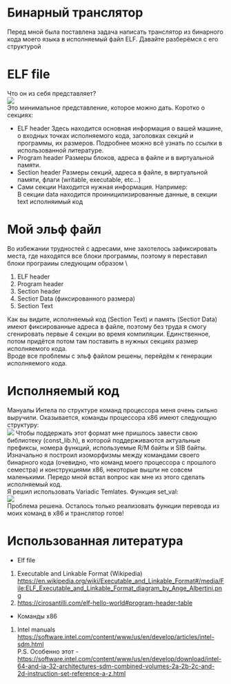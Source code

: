 # Бинарный транслятор
Перед мной была поставлена задача написать транслятор из бинарного кода моего языка в исполняемый файл ELF.
Давайте разберёмся с его структурой
# ELF file
Что он из себя представляет? \
![](https://upload.wikimedia.org/wikipedia/commons/7/77/Elf-layout--en.svg) \
Это минимальное представление, которое можно дать. Коротко о  секциях: 
- ELF header
Здесь находится основная информация о вашей машине, о входных точках исполняемого кода, заголовках секций и программы, их размеров.
Подробнее можно всё узнать по ссылки в использованной литературе.
- Program header
Размеры блоков, адреса в файле и в виртуальной памяти.
- Section header
Размеры секций, адреса в файле, в виртуальной памяти, флаги (writable, executable, etc...)
- Сами секции
Находится нужная информация. Например: \
В секции data находится проиницилизированные данные, в секции text исполняимый код
# Мой эльф файл
Во избежании трудностей с адресами, мне захотелось зафиксировать места, где находятся все блоки программы,
поэтому я переставил блоки програииы следующим образом \
1. ELF header
2. Program header
3. Section header
4. Sectioт Data (фиксированного размера)
5. Section Text

Как вы видите, исполняемый код (Section Text) и память (Sectioт Data) имеют фиксированные адреса в файле, поэтому без труда 
я смогу сгенировать первые 4 секции во время компиляции. Единственное, потом придётся потом там поставить в нужных секциях 
размер исполняемого кода. \
Вроде все проблемы с эльф файлом решены, перейдём к генерации исполняемого кода.
# Исполняемый код
Мануалы Интела по структуре команд процессора меня очень сильно выручили. Оказывается, команды процессора x86
имеют следующую структуру: \
![](https://sun1-28.userapi.com/QZquOpYGIRgAiPBcULxOAKIgcmm02MuPX-5F5Q/EGAgdNGqFmo.jpg)
Чтобы поддержать этот формат мне пришлось завести свою библиотеку (const_lib.h), в которой поддерживаются актуальные
префиксы, номера функций, используемые R/M байты и SIB байты. Изначально я построил изоморфизмы между командами своего 
бинарного кода (очевидно, что команд моего процессора с прошлого семестра) и конструкциями x86, некоторые вышли 
не совсем маленькими. Передо мной встал вопрос как мне из этого сделать исполняемый код. \
Я решил использовать Variadic Temlates. Функция set_val: \
![](https://sun1-19.userapi.com/hFm4i6k8QgMe4F7e-9kR4uEonFOYazjoVl1gAA/TeUiqpM4X48.jpg) \
Проблема решена. Осталось только реализовать функции перевода из моих команд в x86 и транслятор готов!

# Использованная литература
- Elf file
1. Executable and Linkable Format (Wikipedia) https://en.wikipedia.org/wiki/Executable_and_Linkable_Format#/media/File:ELF_Executable_and_Linkable_Format_diagram_by_Ange_Albertini.png
2. https://cirosantilli.com/elf-hello-world#program-header-table
- Команды x86
1. Intel manuals https://software.intel.com/content/www/us/en/develop/articles/intel-sdm.html \
P.S. Особенно этот - https://software.intel.com/content/www/us/en/develop/download/intel-64-and-ia-32-architectures-sdm-combined-volumes-2a-2b-2c-and-2d-instruction-set-reference-a-z.html
